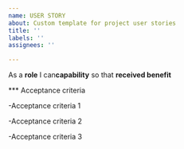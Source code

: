 ```yaml
---
name: USER STORY
about: Custom template for project user stories
title: ''
labels: ''
assignees: ''

---
```


As a **role** I can**capability** so that **received benefit**

*** Acceptance criteria

-Acceptance criteria 1

-Acceptance criteria 2

-Acceptance criteria 3
